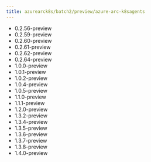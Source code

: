 ```yaml
---
title: azurearck8s/batch2/preview/azure-arc-k8sagents
---
```

- 0.2.56-preview
- 0.2.59-preview
- 0.2.60-preview
- 0.2.61-preview
- 0.2.62-preview
- 0.2.64-preview
- 1.0.0-preview
- 1.0.1-preview
- 1.0.2-preview
- 1.0.4-preview
- 1.0.5-preview
- 1.1.0-preview
- 1.1.1-preview
- 1.2.0-preview
- 1.3.2-preview
- 1.3.4-preview
- 1.3.5-preview
- 1.3.6-preview
- 1.3.7-preview
- 1.3.8-preview
- 1.4.0-preview
